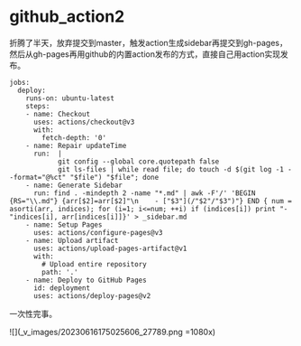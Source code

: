 # github_action2
折腾了半天，放弃提交到master，触发action生成sidebar再提交到gh-pages，然后从gh-pages再用github的内置action发布的方式，直接自己用action实现发布。
```
jobs:
  deploy:
    runs-on: ubuntu-latest
    steps:
    - name: Checkout
      uses: actions/checkout@v3
      with:
        fetch-depth: '0'
    - name: Repair updateTime
      run:  |
            git config --global core.quotepath false
            git ls-files | while read file; do touch -d $(git log -1 --format="@%ct" "$file") "$file"; done
    - name: Generate Sidebar
      run: find . -mindepth 2 -name "*.md" | awk -F'/' 'BEGIN {RS="\\.md"} {arr[$2]=arr[$2]"\n    - ["$3"](/"$2"/"$3")"} END { num = asorti(arr, indices); for (i=1; i<=num; ++i) if (indices[i]) print "- "indices[i], arr[indices[i]]}' > _sidebar.md
    - name: Setup Pages
      uses: actions/configure-pages@v3
    - name: Upload artifact
      uses: actions/upload-pages-artifact@v1
      with:
        # Upload entire repository
        path: '.'
    - name: Deploy to GitHub Pages
      id: deployment
      uses: actions/deploy-pages@v2
```

一次性完事。

![](_v_images/20230616175025606_27789.png =1080x)